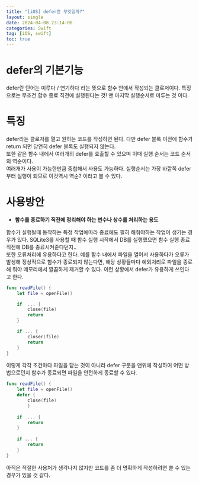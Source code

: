 ```yaml
---
title: "[iOS] defer란 무엇일까?"
layout: single
date: 2024-04-08 23:14:00
categories: Swift
tag: [iOS, swift]
toc: true
---
```


# defer의 기본기능
defer란 단어는 미루다 / 연기하다 라는 뜻으로 함수 안에서 작성되는 클로저이다.
특징으로는 무조건 함수 종료 직전에 실행된다는 것! 맨 마지막 실행순서로 미루는 것 이다.

# 특징
defer라는 클로저를 열고 원하는 코드를 작성하면 된다. 다만 defer 블록 이전에 함수가 return 되면 당연히 defer 블록도 실행되지 않는다. <br>
또한 같은 함수 내에서 여러개의 defer를 호출할 수 있으며 이때 실행 순서는 코드 순서의 역순이다. <br>
여러개가 사용이 가능한만큼 중첩해서 사용도 가능하다. 실행순서는 가장 바깥쪽 defer 부터 실행이 되므로 이것역시 역순? 이라고 볼 수 있다.

# 사용방안
*  **함수를 종료하기 직전에 정리해야 하는 변수나 상수를 처리하는 용도**

함수가 실행될때 동작하는 특정 작업에따라 종료에도 필히 해줘야하는 작업이 생기는 경우가 있다. SQLite3를 사용할 때 함수 실행 시작에서 DB를 실행했으면 함수 실행 종료 직전에 DB를 종료시켜준다던지.. <br>
또한 오류처리에 유용하다고 한다. 예를 함수 내에서 파일을 열어서 사용하다가 오류가 발생해 정상적으로 함수가 종료되지 않는다면, 해당 상황들마다 예외처리로 파일을 종료해 줘야 메모리에서 깔끔하게 제거할 수 있다. 이런 상황에서 defer가 유용하게 쓰인다고 한다.

``` swift
func readFile() {
	let file = openFile()

	if  ... {
		close(file)
		return
	}

	if ... {
		closer(file)
		return
	}
} 
```
이렇게 각각 조건마다 파일을 닫는 것이 아니라 defer 구문을 맨위에 작성하여 어떤 방법으로던지 함수가 종료되면 파일을 안전하게 종료할 수 있다.

```swift
func readFile() {
	let file = openFile()
	defer {
		close(file)
		}
	
	if	... {
		return
	}
	
	if ... {
		return
	}
}
```

아직은 적절한 사용처가 생각나지 않지만 코드를 좀 더 명확하게 작성하려면 쓸 수 있는 경우가 있을 것 같다.